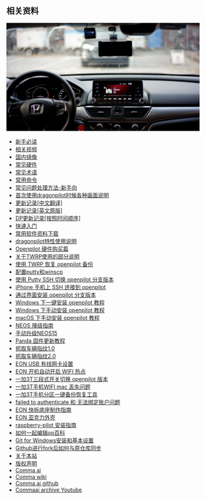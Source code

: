 ## 相关资料

<center>
    <img src="/files/accord_openpilot.jpg" alt="十代雅阁安装 openpilot">
</center>


- [新手必读](cn/FAQ.md)
- [相关视频](cn/videos.md)
- [国内镜像](/mirror.md)
- [常见硬件](cn/hardwares.md)
- [常见术语](cn/Glossary_of_terminology.md)
- [常用命令](cn/commands.md)
- [常见问题处理方法-新手向](cn/settle_normal_problem.md)
- [首次使用dragonpilot时候各种画面说明](cn/frist_time_for_op_option.md)
- [更新记录[中文翻译]](cn/openpilot_releases.md)
- [更新记录[英文原版]](cn/openpilot_releases_en.md)
- [DP更新记录[按照时间顺序]](cn/CHANGELOGS.md)
- [快速入门](README.md)
- [常用软件资料下载](cn/openpilot_software_free_download.md)
- [dragonpilot特性使用说明](cn/dragonpilot_feature.md)
- [Openpilot 硬件购买篇](cn/how_to_buy_openpilot.md)
- [关于TWRP使用的部分说明](cn/about_twrp.md)
- [使用 TWRP 恢复 openpilot 备份](cn/how_to_restore_openpilot_backup_via_twrp.md)
- [配置putty和winscp](cn/putty_and_winscp.md)
- [使用 Putty SSH 切换 openpilot 分支版本](cn/how_to_change_openpilot_fork_on_windows.md)
- [iPhone 手机上 SSH 连接到 openpilot](cn/how_to_connect_openpilot_via_iphone.md)
- [通过界面安装 openpilot 分支版本](cn/how_to_change_openpilot_fork_via_ui.md)
- [Windows 下一键安装 openpilot 教程](cn/how_to_flash_openpilot_on_windows.md)
- [Windows 下手动安装 openpilot 教程](cn/how_to_flash_openpilot_on_windows_step_by_step.md)
- [macOS 下手动安装 openpilot 教程](cn/how_to_flash_openpilot_on_mac.md)
- [NEOS 降级指南](cn/how_to_downgrade_neos.md)
- [手动升级NEOS15](cn/updateNEOS15.md)
- [Panda 固件更新教程](cn/how_to_flash_panda.md)
- [抓取车辆指纹1.0](cn/Creating_Fingerprints.md)
- [抓取车辆指纹2.0](cn/fingerprints2.md)
- [EON USB 有线网卡设置](cn/eon_usb_eth0.md)
- [EON 开机自动开启 WIFI 热点](cn/openpilot_enable_wifi_hotspot.md)
- [一加3T三段式开关切换 openpilot 版本](cn/Oneplus3t_tri_state_key_switch.md)
- [一加3T手机WIFI mac 丢失问题](cn/Oneplus3t_wifi_mac_02_00.md)
- [一加3T手机分区一键备份恢复工具](cn/openpilot_partition_backup.md)
- [failed to authenticate 和 无法绑定账户问题](/cn/openpilot_failed_to_authenticate.md)
- [EON 快拆底座制作指南](cn/EON_Connector.md)
- [EON 亚克力外壳](cn/eon_acrylic_case.md)
- [raspberry-pilot 安装指南](cn/how_to_install_raspberrypilot.md)
- [如何一起编辑op百科](cn/how_to_edit_wiki.md)
- [Git for Windows安装和基本设置](cn/Git_for_Windows安装和基本设置.md)
- [Github进行fork后如何与原仓库同步](cn/Github进行fork后如何与原仓库同步.md)
- [关于本站](about.md)
- [版权声明](copyright.md)
- [Comma ai](http://comma.ai/)
- [Comma wiki](https://community.comma.ai/wiki)
- [Comma ai github](https://github.com/commaai)
- [Commaai archive Youtube](https://www.youtube.com/channel/UCwgKmJM4ZJQRJ-U5NjvR2dg)
